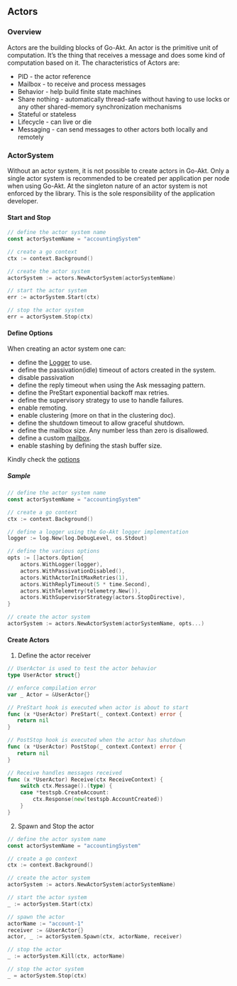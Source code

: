 ## Actors

### Overview

Actors are the building blocks of Go-Akt. An actor is the primitive unit of computation. It’s the thing that receives a message and does some kind of computation based on it.
The characteristics of Actors are:

- PID - the actor reference
- Mailbox - to receive and process messages
- Behavior - help build finite state machines
- Share nothing - automatically thread-safe without having to use locks or any other shared-memory synchronization mechanisms
- Stateful or stateless
- Lifecycle - can live or die
- Messaging - can send messages to other actors both locally and remotely

### ActorSystem

Without an actor system, it is not possible to create actors in Go-Akt. Only a single actor system is recommended to be created per application per node when using Go-Akt.
At the singleton nature of an actor system is not enforced by the library. This is the sole responsibility of the application developer.

#### Start and Stop

```go
// define the actor system name
const actorSystemName = "accountingSystem"

// create a go context
ctx := context.Background()

// create the actor system
actorSystem := actors.NewActorSystem(actorSystemName)

// start the actor system
err := actorSystem.Start(ctx)

// stop the actor system
err = actorSystem.Stop(ctx)
```

#### Define Options

When creating an actor system one can:

- define the [Logger](../log/logger.go) to use.
- define the passivation(idle) timeout of actors created in the system.
- disable passivation
- define the reply timeout when using the Ask messaging pattern.
- define the PreStart exponential backoff max retries.
- define the supervisory strategy to use to handle failures.
- enable remoting.
- enable clustering (more on that in the clustering doc).
- define the shutdown timeout to allow graceful shutdown.
- define the mailbox size. Any number less than zero is disallowed.
- define a custom [mailbox](../actors/mailbox.go).
- enable stashing by defining the stash buffer size.

Kindly check the [options](../actors/option.go)

##### Sample

```go
// define the actor system name
const actorSystemName = "accountingSystem"

// create a go context
ctx := context.Background()

// define a logger using the Go-Akt logger implementation
logger := log.New(log.DebugLevel, os.Stdout)

// define the various options
opts := []actors.Option{
    actors.WithLogger(logger),
    actors.WithPassivationDisabled(),
    actors.WithActorInitMaxRetries(1),
    actors.WithReplyTimeout(5 * time.Second),
    actors.WithTelemetry(telemetry.New()),
    actors.WithSupervisorStrategy(actors.StopDirective),
}

// create the actor system
actorSystem := actors.NewActorSystem(actorSystemName, opts...)
```
#### Create Actors

1. Define the actor receiver

```go
// UserActor is used to test the actor behavior
type UserActor struct{}

// enforce compilation error
var _ Actor = &UserActor{}

// PreStart hook is executed when actor is about to start
func (x *UserActor) PreStart(_ context.Context) error {
   return nil
}

// PostStop hook is executed when the actor has shutdown
func (x *UserActor) PostStop(_ context.Context) error {
   return nil
}

// Receive handles messages received
func (x *UserActor) Receive(ctx ReceiveContext) {
    switch ctx.Message().(type) {
    case *testspb.CreateAccount:
        ctx.Response(new(testspb.AccountCreated))
    }
}
```
2. Spawn and Stop the actor
   
```go
// define the actor system name
const actorSystemName = "accountingSystem"

// create a go context
ctx := context.Background()

// create the actor system
actorSystem := actors.NewActorSystem(actorSystemName)

// start the actor system
_ := actorSystem.Start(ctx)

// spawn the actor
actorName := "account-1"
receiver := &UserActor{}
actor, _ := actorSystem.Spawn(ctx, actorName, receiver)

// stop the actor
_ := actorSystem.Kill(ctx, actorName)

// stop the actor system
_ = actorSystem.Stop(ctx)
```
